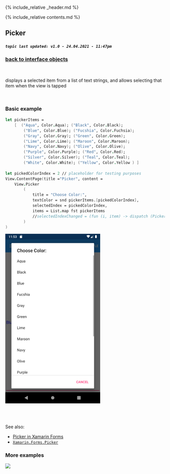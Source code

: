 {% include_relative _header.md %}

{% include_relative contents.md %}

Picker
--------
##### `topic last updated: v1.0 - 24.04.2021 - 11:47pm`

### [back to interface objects](view-interface-objects.html#interface-objects)

<br />

displays a selected item from a list of text strings, and allows selecting that item when the view is tapped

<br /> 

### Basic example


```fsharp 
let pickerItems =
    [  ("Aqua", Color.Aqua); ("Black", Color.Black);
        ("Blue", Color.Blue); ("Fucshia", Color.Fuchsia);
        ("Gray", Color.Gray); ("Green", Color.Green);
        ("Lime", Color.Lime); ("Maroon", Color.Maroon);
        ("Navy", Color.Navy); ("Olive", Color.Olive);
        ("Purple", Color.Purple); ("Red", Color.Red);
        ("Silver", Color.Silver); ("Teal", Color.Teal);
        ("White", Color.White); ("Yellow", Color.Yellow ) ]

let pickedColorIndex = 2 // placeholder for testing purposes 
View.ContentPage(title ="Picker", content =                     
    View.Picker
        (
            title = "Choose Color:",
            textColor = snd pickerItems.[pickedColorIndex],
            selectedIndex = pickedColorIndex,
            items = List.map fst pickerItems
            //selectedIndexChanged = (fun (i, item) -> dispatch (PickerItemChanged i))
        )
)
```

<img src="images/views/Picker-adr-basic.png" width="300">

<br /> <br /> 

See also:

* [Picker in Xamarin Forms](https://docs.microsoft.com/en-us/xamarin/xamarin-forms/user-interface/Picker)
* [`Xamarin.Forms.Picker`](https://docs.microsoft.com/en-us/dotnet/api/Xamarin.Forms.Picker)


### More examples

<img src="https://user-images.githubusercontent.com/52166903/60177361-9d737900-9810-11e9-87a2-ade4880f7222.png" width="400">